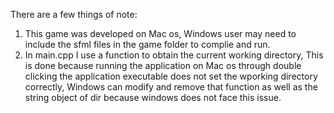 There are a few things of note:
1. This game was developed on Mac os, Windows user may need to include the sfml files in the game folder to complie and run.
2. In main.cpp I use a function to obtain the current working directory, This is done because running the application on Mac os through double clicking the application executable does not set the wporking directory correctly, Windows can modify and remove that function as well as the string object of dir because windows does not face this issue.
